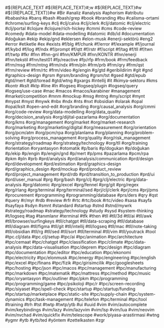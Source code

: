 #${REPLACE_TEXT
#${REPLACE_TEXT}#;w
#${REPLACE_TEXT}#w
#${{REPLACE_TEXT}}#w
#Bir
#analiz
#analysis
#aphorism
#atributu
#babashka
#barış
#bash
#bash/grep
#book
#branding
#bu
#calisma-ortami
#chrome/surfing-keys
#clj
#clj/calva
#clj/clerk
#clj/datomic
#clj/electric
#clj/portal
#clojure
#clojure/rich-hickey
#cmmi
#cms
#code-review
#comedy
#data-model
#data-modelling
#datomic
#db/id
#documentation
#doğukan
#ekip
#ekip/gnd
#eklersen
#elon-musk
#enerji-sektörü
#eng2
#error
#etiketle
#ex
#exists
#f/blg
#f/chunk
#f/error
#f/example
#f/journal
#f/kybd
#f/log
#f/ndx
#f/prompt
#f/qtt
#f/rstr
#f/script
#f/tag
#f/tll
#f/twn
#f/twtp
#fkr
#fnn
#fnn-gnl
#fnn/KMPUR
#fnn/KONTR
#fnn/enerji
#fnn/tekstil
#fnn/test01
#fp/reactive
#fp/rfp
#frm/book
#frm/feedback
#frm/msg
#frm/mtng
#frm/ndx
#frm/pln
#frm/prb
#frm/qry
#frm/qst
#frm/review
#frm/rtc
#frm/video
#g/engin
#g/gtd
#geribildirim
#git
#gnd
#graphics-design
#grsm
#grsm/branding
#grsm/tst
#gsed
#gtd/epub
#gtd/mert
#gtd/toread
#gtd/wtng
#gxargs
#intellij
#it
#kimya-sektoru
#kms
#kontr
#kslt
#ktp
#line
#ln
#logseq
#logseq/plugin
#logseq/query
#logseq/use-case
#mac
#macos
#macos/karabiner
#management
#market/competition
#mnm
#mockup
#msg
#mtng
#my/script
#mynt
#mypst
#myst
#mywk
#nbx
#ndx
#nts
#nxt
#obsidian
#olarak
#opal
#opal/kslt
#open-and-edit
#org/branding
#org/causal_analysis
#org/cmmi
#org/code-review
#org/data-modelling
#org/data_quality
#org/decision_analysis
#org/dijital-pazarlama
#org/documentation
#org/kms
#org/management
#org/market
#org/market-research
#org/marketing
#org/marketing/digital
#org/measurement
#org/orientation
#org/pcm/atm
#org/pcm/rpa
#org/planlama
#org/planning
#org/problem-solving
#org/process_management
#org/quality
#org/risk_management
#org/strategy/roadmap
#org/strategy/technology
#org/tll
#org/training
#orientation
#oryantasyon
#otomatik
#p/baris
#p/dogukan
#p/doğukan
#p/ekip
#p/engin
#p/engin/gnd
#p/mert
#p/pms
#pazarlama
#pcm/rpa
#pkm
#pln
#prb
#prd/analysis
#prd/analysis/communication
#prd/design
#prd/development
#prd/estimation
#prd/graphics-design
#prd/graphics_design
#prd/mockup
#prd/product_review
#prd/project_management
#prd/rdb
#prd/transition_to_production
#prd/ui
#prd/user_manual
#prg
#prg/bash
#prg/clj
#prg/clj/electric
#prg/data-analysis
#prg/datomic
#prg/excel
#prg/fennel
#prg/git
#prg/regex
#prg/rlang
#prg/terminal
#prg/terminal/sed
#prj/clj/clerk
#prj/cms
#prj/pms
#procurement
#programming
#programming/database
#prs/ders
#qry
#qst
#query
#r/myr
#rdb
#review
#rfr
#rtc
#rtc/book
#rtc/video
#sasa
#sayfa
#sayfaya
#sdyn
#smnt
#standard
#startup
#stnd
#stnd/mywrk
#strategy/roadmap
#strategy/technology
#study
#sysd
#system-thinking
#t/logseq
#tag
#tanımlanır
#terminal
#tfk
#then
#tll
#tll/3d
#tll/ai
#tll/awk
#tll/browser/surfingkeys
#tll/chatgpt
#tll/data-scraping
#tll/database
#tll/diagram
#tll/figma
#tll/git
#tll/intellij
#tll/logseq
#tll/mac
#tll/note-taking
#tll/obsidian
#tll/rg
#tll/sed
#tll/sort
#tll/terminal
#tll/vim
#tll/youtrack
#tool
#tpc.clj/data
#tpc.clj/setup
#tpc/ai
#tpc/animation
#tpc/architecture
#tpc/cemaat
#tpc/chatgpt
#tpc/classification
#tpc/climate
#tpc/data-analysis
#tpc/data-visualisation
#tpc/deprem
#tpc/design
#tpc/diagram
#tpc/documentation
#tpc/editor
#tpc/education
#tpc/ekonomi
#tpc/electricity
#tpc/elonmusk
#tpc/energy
#tpc/engineering
#tpc/english
#tpc/excel
#tpc/finans
#tpc/fizik
#tpc/girisimcilik
#tpc/googlesheets
#tpc/hosting
#tpc/json
#tpc/macos
#tpc/management
#tpc/manufacturing
#tpc/markdown
#tpc/matematik
#tpc/mattress
#tpc/method
#tpc/music
#tpc/oryantasyon
#tpc/outliner
#tpc/pkm
#tpc/programming
#tpc/programming/game
#tpc/psikoloji
#tpc/r
#tpc/screen-recording
#tpc/siyaset
#tpc/spell-check
#tpc/startup
#tpc/startup/funding
#tpc/startup/marketplace
#tpc/static-site
#tpc/supply-chain
#tpc/system-dynamics
#tpc/task-management
#tpc/telefon
#tpc/terminal
#tpc/tool
#training
#trh
#tst
#twtp
#twtp/ytb
#ui
#uuid
#vim
#vim/autocomplete
#vim/keybindings
#vim/lazy
#vim/lazyvim
#vim/lsp
#vim/lua
#vim/neovim
#vim/nvchad
#vim/quickfix
#vim/telescope
#work/piyasa-arastirmasi
#wtng
#ygmr
#ytb
#ytb/ted
#yöntem
#zettelkasten
#zgr
